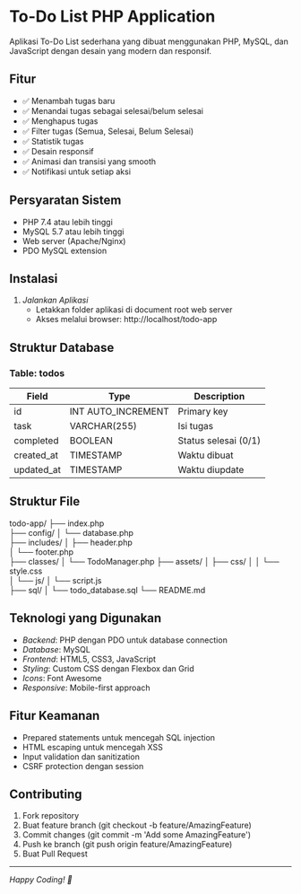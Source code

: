 # To-Do List PHP Application

Aplikasi To-Do List sederhana yang dibuat menggunakan PHP, MySQL, dan JavaScript dengan desain yang modern dan responsif.

## Fitur

- ✅ Menambah tugas baru
- ✅ Menandai tugas sebagai selesai/belum selesai
- ✅ Menghapus tugas
- ✅ Filter tugas (Semua, Selesai, Belum Selesai)
- ✅ Statistik tugas
- ✅ Desain responsif
- ✅ Animasi dan transisi yang smooth
- ✅ Notifikasi untuk setiap aksi

## Persyaratan Sistem

- PHP 7.4 atau lebih tinggi
- MySQL 5.7 atau lebih tinggi
- Web server (Apache/Nginx)
- PDO MySQL extension

## Instalasi

1. *Jalankan Aplikasi*
   - Letakkan folder aplikasi di document root web server
   - Akses melalui browser: http://localhost/todo-app

## Struktur Database

### Table: todos
| Field | Type | Description |
|-------|------|-------------|
| id | INT AUTO_INCREMENT | Primary key |
| task | VARCHAR(255) | Isi tugas |
| completed | BOOLEAN | Status selesai (0/1) |
| created_at | TIMESTAMP | Waktu dibuat |
| updated_at | TIMESTAMP | Waktu diupdate |

## Struktur File


todo-app/
├── index.php              
├── config/
│   └── database.php  
├── includes/
│   ├── header.php         
│   └── footer.php        
├── classes/
│   └── TodoManager.php 
├── assets/
│   ├── css/
│   │   └── style.css     
│   └── js/
│       └── script.js     
├── sql/
│   └── todo_database.sql 
└── README.md            


## Teknologi yang Digunakan

- *Backend*: PHP dengan PDO untuk database connection
- *Database*: MySQL
- *Frontend*: HTML5, CSS3, JavaScript
- *Styling*: Custom CSS dengan Flexbox dan Grid
- *Icons*: Font Awesome
- *Responsive*: Mobile-first approach

## Fitur Keamanan

- Prepared statements untuk mencegah SQL injection
- HTML escaping untuk mencegah XSS
- Input validation dan sanitization
- CSRF protection dengan session

## Contributing

1. Fork repository
2. Buat feature branch (git checkout -b feature/AmazingFeature)
3. Commit changes (git commit -m 'Add some AmazingFeature')
4. Push ke branch (git push origin feature/AmazingFeature)
5. Buat Pull Request

---

*Happy Coding! 🚀*
